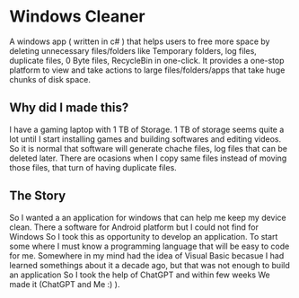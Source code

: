 # Windows Cleaner
A windows app ( written in c# ) that helps users to free more space by
deleting unnecessary files/folders like Temporary folders, log files, duplicate
files, 0 Byte files, RecycleBin in one-click. It provides a one-stop platform to
view and take actions to large files/folders/apps that take huge chunks of disk
space.

## Why did I made this?
I have a gaming laptop with 1 TB of Storage. 1 TB of storage seems quite a lot until I start installing games 
and building softwares and editing videos. So it is normal that software will generate chache files, log files 
that can be deleted later. There are ocasions when I copy same files instead of moving those files, that turn 
of having duplicate files.

## The Story
So I wanted a an application for windows that can help me keep my device clean. 
There a software for Android platform but I could not find for Windows So I took this as opportunity to develop an application.
To start some where I must know a programming language that will be easy to code for me. Somewhere in my mind had the idea of 
Visual Basic becasue I had learned somethings about it a decade ago, but that was not enough to build an application So I took 
the help of ChatGPT and within few weeks We made it (ChatGPT and Me :) ).

